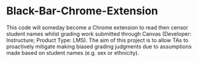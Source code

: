 # Black-Bar-Chrome-Extension
This code will someday become a Chrome extension to read then censor student names whilst grading work submitted through Canvas (Developer: Instructure; Product Type: LMS). The aim of this project is to allow TAs to proactively mitigate making biased grading judgments due to assumptions made based on student names (e.g. sex or ethnicity). 
